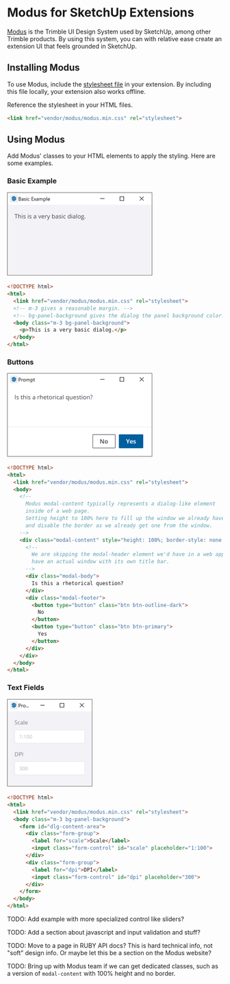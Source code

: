 # Modus for SketchUp Extensions

[Modus](https://modus.trimble.com/) is the Trimble UI Design System used by SketchUp,
among other Trimble products.
By using this system, you can with relative ease create an extension UI that feels grounded in SketchUp.

## Installing Modus

To use Modus, include the [stylesheet file](modus.min.css) in your extension. By including this file locally, your extension also works offline.

Reference the stylesheet in your HTML files.

```html
<link href="vendor/modus/modus.min.css" rel="stylesheet">
```

## Using Modus

Add Modus' classes to your HTML elements to apply the styling. Here are some examples.

### Basic Example

<img src="images/basic.png" width=339 />

```html
<!DOCTYPE html>
<html>
  <link href="vendor/modus/modus.min.css" rel="stylesheet">
  <!-- m-3 gives a reasonable margin. -->
  <!-- bg-panel-background gives the dialog the panel background color. -->
  <body class="m-3 bg-panel-background">
    <p>This is a very basic dialog.</p>
  </body>
</html>
```

### Buttons

<img src="images/prompt.png" width=339 />

```html
<!DOCTYPE html>
<html>
  <link href="vendor/modus/modus.min.css" rel="stylesheet">
  <body>
    <!--
      Modus modal-content typically represents a dialog-like element
      inside of a web page.
      Setting height to 100% here to fill up the window we already have
      and disable the border as we already get one from the window.
    -->
    <div class="modal-content" style="height: 100%; border-style: none;">
      <!--
        We are skipping the modal-header element we'd have in a web app, as we
        have an actual window with its own title bar.
      -->
      <div class="modal-body">
        Is this a rhetorical question?
      </div>
      <div class="modal-footer">
        <button type="button" class="btn btn-outline-dark">
          No
        </button>
        <button type="button" class="btn btn-primary">
          Yes
        </button>
      </div>
    </div>
  </body>
</html>
```

### Text Fields

<img src="images/text_fields.png" width=199 />

```html
<!DOCTYPE html>
<html>
  <link href="vendor/modus/modus.min.css" rel="stylesheet">
  <body class="m-3 bg-panel-background">
    <form id="dlg-content-area">
      <div class="form-group">
        <label for="scale">Scale</label>
        <input class="form-control" id="scale" placeholder="1:100">
      </div>
      <div class="form-group">
        <label for="dpi">DPI</label>
        <input class="form-control" id="dpi" placeholder="300">
      </div>
    </form>
  </body>
</html>
```

TODO: Add example with more specialized control like sliders?

TODO: Add a section about javascript and input validation and stuff?

TODO: Move to a page in RUBY API docs? This is hard technical info, not "soft" design info.
Or maybe let this be a section on the Modus website?

TODO: Bring up with Modus team if we can get dedicated classes,
such as a version of `modal-content` with 100% height and no border.
